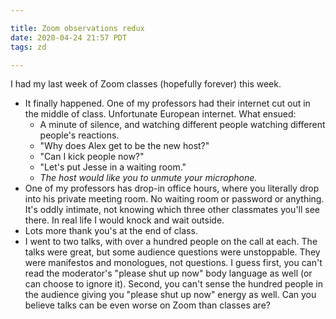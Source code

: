 ```yaml
---

title: Zoom observations redux
date: 2020-04-24 21:57 PDT
tags: zd

---
```


I had my last week of Zoom classes (hopefully forever) this week.

<ul>
  <li>It finally happened. One of my professors had their internet cut out in the middle of class. Unfortunate European internet. What ensued:<br>
  <ul>
    <li>A minute of silence, and watching different people watching different people's reactions.</li>
    <li>"Why does Alex get to be the new host?"</li>
    <li>"Can I kick people now?"</li>
    <li>"Let's put Jesse in a waiting room."</li>
    <li><i>The host would like you to unmute your microphone.</i></li>
  </ul>
  </li>
  <li>One of my professors has drop-in office hours, where you literally drop into his private meeting room. No waiting room or password or anything. It's oddly intimate, not knowing which three other classmates you'll see there. In real life I would knock and wait outside.</li>
  <li>Lots more thank you's at the end of class.</li>
  <li>I went to two talks, with over a hundred people on the call at each. The talks were great, but some audience questions were unstoppable. They were manifestos and monologues, not questions. I guess first, you can't read the moderator's "please shut up now" body language as well (or can choose to ignore it). Second, you can't sense the hundred people in the audience giving you "please shut up now" energy as well. Can you believe talks can be even worse on Zoom than classes are?</li>
</ul>
